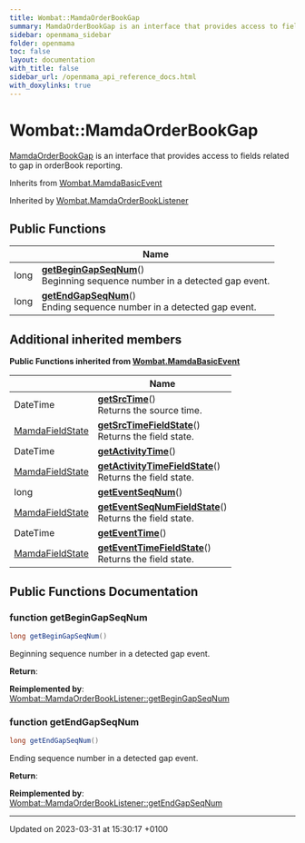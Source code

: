 ```yaml
---
title: Wombat::MamdaOrderBookGap
summary: MamdaOrderBookGap is an interface that provides access to fields related to gap in orderBook reporting. 
sidebar: openmama_sidebar
folder: openmama
toc: false
layout: documentation
with_title: false
sidebar_url: /openmama_api_reference_docs.html
with_doxylinks: true
---
```


# Wombat::MamdaOrderBookGap



[MamdaOrderBookGap]() is an interface that provides access to fields related to gap in orderBook reporting. 

Inherits from [Wombat.MamdaBasicEvent](interfaceWombat_1_1MamdaBasicEvent.html)

Inherited by [Wombat.MamdaOrderBookListener](classWombat_1_1MamdaOrderBookListener.html)

## Public Functions

|                | Name           |
| -------------- | -------------- |
| long | **[getBeginGapSeqNum](interfaceWombat_1_1MamdaOrderBookGap.html#function-getbegingapseqnum)**()<br>Beginning sequence number in a detected gap event.  |
| long | **[getEndGapSeqNum](interfaceWombat_1_1MamdaOrderBookGap.html#function-getendgapseqnum)**()<br>Ending sequence number in a detected gap event.  |

## Additional inherited members

**Public Functions inherited from [Wombat.MamdaBasicEvent](interfaceWombat_1_1MamdaBasicEvent.html)**

|                | Name           |
| -------------- | -------------- |
| DateTime | **[getSrcTime](interfaceWombat_1_1MamdaBasicEvent.html#function-getsrctime)**()<br>Returns the source time.  |
| [MamdaFieldState](namespaceWombat.html#enum-mamdafieldstate) | **[getSrcTimeFieldState](interfaceWombat_1_1MamdaBasicEvent.html#function-getsrctimefieldstate)**()<br>Returns the field state.  |
| DateTime | **[getActivityTime](interfaceWombat_1_1MamdaBasicEvent.html#function-getactivitytime)**() |
| [MamdaFieldState](namespaceWombat.html#enum-mamdafieldstate) | **[getActivityTimeFieldState](interfaceWombat_1_1MamdaBasicEvent.html#function-getactivitytimefieldstate)**()<br>Returns the field state.  |
| long | **[getEventSeqNum](interfaceWombat_1_1MamdaBasicEvent.html#function-geteventseqnum)**() |
| [MamdaFieldState](namespaceWombat.html#enum-mamdafieldstate) | **[getEventSeqNumFieldState](interfaceWombat_1_1MamdaBasicEvent.html#function-geteventseqnumfieldstate)**()<br>Returns the field state.  |
| DateTime | **[getEventTime](interfaceWombat_1_1MamdaBasicEvent.html#function-geteventtime)**() |
| [MamdaFieldState](namespaceWombat.html#enum-mamdafieldstate) | **[getEventTimeFieldState](interfaceWombat_1_1MamdaBasicEvent.html#function-geteventtimefieldstate)**()<br>Returns the field state.  |


## Public Functions Documentation

### function getBeginGapSeqNum

```csharp
long getBeginGapSeqNum()
```

Beginning sequence number in a detected gap event. 

**Return**: 

**Reimplemented by**: [Wombat::MamdaOrderBookListener::getBeginGapSeqNum](classWombat_1_1MamdaOrderBookListener.html#function-getbegingapseqnum)


### function getEndGapSeqNum

```csharp
long getEndGapSeqNum()
```

Ending sequence number in a detected gap event. 

**Return**: 

**Reimplemented by**: [Wombat::MamdaOrderBookListener::getEndGapSeqNum](classWombat_1_1MamdaOrderBookListener.html#function-getendgapseqnum)


-------------------------------

Updated on 2023-03-31 at 15:30:17 +0100